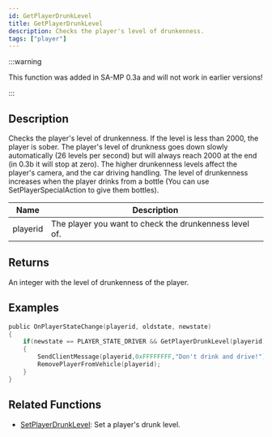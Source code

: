 ```yaml
---
id: GetPlayerDrunkLevel
title: GetPlayerDrunkLevel
description: Checks the player's level of drunkenness.
tags: ["player"]
---
```


:::warning

This function was added in SA-MP 0.3a and will not work in earlier versions!

:::

## Description

Checks the player's level of drunkenness. If the level is less than 2000, the player is sober. The player's level of drunkness goes down slowly automatically (26 levels per second) but will always reach 2000 at the end (in 0.3b it will stop at zero). The higher drunkenness levels affect the player's camera, and the car driving handling. The level of drunkenness increases when the player drinks from a bottle (You can use SetPlayerSpecialAction to give them bottles).

| Name     | Description                                            |
| -------- | ------------------------------------------------------ |
| playerid | The player you want to check the drunkenness level of. |

## Returns

An integer with the level of drunkenness of the player.

## Examples

```c
public OnPlayerStateChange(playerid, oldstate, newstate)
{
    if(newstate == PLAYER_STATE_DRIVER && GetPlayerDrunkLevel(playerid) > 1999)
    {
        SendClientMessage(playerid,0xFFFFFFFF,"Don't drink and drive!");
        RemovePlayerFromVehicle(playerid);
    }
}
```

## Related Functions

- [SetPlayerDrunkLevel](SetPlayerDrunkLevel): Set a player's drunk level.
